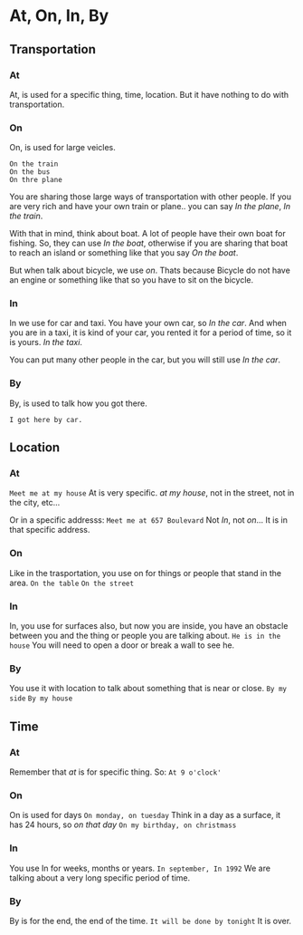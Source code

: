 # At, On, In, By

## Transportation
### At
At, is used for a specific thing, time, location. But it have nothing to do with transportation. 

### On
On, is used for large veicles.
```
On the train
On the bus
On thre plane
```

You are sharing those large ways of transportation with other people.
If you are very rich and have your own train or plane.. you can say *In the plane*, *In the train*.

With that in mind, think about boat. A lot of people have their own boat for fishing.
So, they can use *In the boat*, otherwise if you are sharing that boat to reach an island or something like that
you say *On the boat*.

But when talk about bicycle, we use *on*. Thats because Bicycle do not have an engine or something like that
so you have to sit on the bicycle.

### In
In we use for car and taxi. You have your own car, so *In the car*. And when you are in a taxi, it is kind of your car, 
you rented it for a period of time, so it is yours. *In the taxi*.

You can put many other people in the car, but you will still use *In the car*.

### By
By, is used to talk how you got there.
```
I got here by car.
```

## Location

### At
```Meet me at my house```
At is very specific. *at my house*, not in the street, not in the city, etc...

Or in a specific addresss:
```Meet me at 657 Boulevard```
Not *In*, not *on*... It is in that specific address.

### On
Like in the trasportation, you use on for things or people that stand in the area.
```On the table```
```On the street```

### In
In, you use for surfaces also, but now you are inside, you have an obstacle between you and the thing or people you are talking about.
```He is in the house```
You will need to open a door or break a wall to see he.

### By
You use it with location to talk about something that is near or close.
```By my side```
```By my house```

## Time

### At
Remember that *at* is for specific thing. So:
```At 9 o'clock'```

### On
On is used for days
```On monday, on tuesday```
Think in a day as a surface, it has 24 hours, so *on that day*
```On my birthday, on christmass```

### In
You use In for weeks, months or years.
```In september, In 1992```
We are talking about a very long specific period of time.

### By
By is for the end, the end of the time.
```It will be done by tonight```
It is over.
